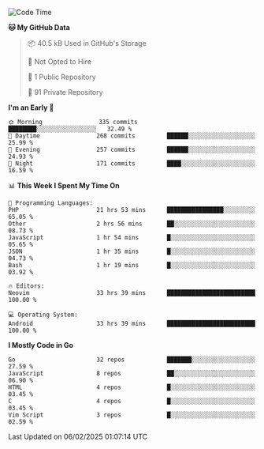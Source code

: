 
<!--START_SECTION:waka-->
![Code Time](http://img.shields.io/badge/Code%20Time-5%2C692%20hrs%2010%20mins-blue)

**🐱 My GitHub Data** 

> 📦 40.5 kB Used in GitHub's Storage 
 > 
> 🚫 Not Opted to Hire
 > 
> 📜 1 Public Repository 
 > 
> 🔑 91 Private Repository 
 > 
**I'm an Early 🐤** 

```text
🌞 Morning                335 commits         ████████░░░░░░░░░░░░░░░░░   32.49 % 
🌆 Daytime                268 commits         ██████░░░░░░░░░░░░░░░░░░░   25.99 % 
🌃 Evening                257 commits         ██████░░░░░░░░░░░░░░░░░░░   24.93 % 
🌙 Night                  171 commits         ████░░░░░░░░░░░░░░░░░░░░░   16.59 % 
```


📊 **This Week I Spent My Time On** 

```text
💬 Programming Languages: 
PHP                      21 hrs 53 mins      ████████████████░░░░░░░░░   65.05 % 
Other                    2 hrs 56 mins       ██░░░░░░░░░░░░░░░░░░░░░░░   08.73 % 
JavaScript               1 hr 54 mins        █░░░░░░░░░░░░░░░░░░░░░░░░   05.65 % 
JSON                     1 hr 35 mins        █░░░░░░░░░░░░░░░░░░░░░░░░   04.73 % 
Bash                     1 hr 19 mins        █░░░░░░░░░░░░░░░░░░░░░░░░   03.92 % 

🔥 Editors: 
Neovim                   33 hrs 39 mins      █████████████████████████   100.00 % 

💻 Operating System: 
Android                  33 hrs 39 mins      █████████████████████████   100.00 % 
```

**I Mostly Code in Go** 

```text
Go                       32 repos            ███████░░░░░░░░░░░░░░░░░░   27.59 % 
JavaScript               8 repos             ██░░░░░░░░░░░░░░░░░░░░░░░   06.90 % 
HTML                     4 repos             █░░░░░░░░░░░░░░░░░░░░░░░░   03.45 % 
C                        4 repos             █░░░░░░░░░░░░░░░░░░░░░░░░   03.45 % 
Vim Script               3 repos             █░░░░░░░░░░░░░░░░░░░░░░░░   02.59 % 
```




 Last Updated on 06/02/2025 01:07:14 UTC
<!--END_SECTION:waka-->
